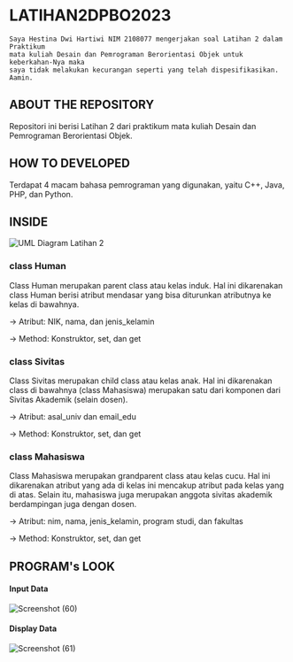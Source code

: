 # LATIHAN2DPBO2023
    Saya Hestina Dwi Hartiwi NIM 2108077 mengerjakan soal Latihan 2 dalam Praktikum
    mata kuliah Desain dan Pemrograman Berorientasi Objek untuk keberkahan-Nya maka 
    saya tidak melakukan kecurangan seperti yang telah dispesifikasikan. Aamin.
    
## ABOUT THE REPOSITORY
Repositori ini berisi Latihan 2 dari praktikum mata kuliah Desain dan Pemrograman Berorientasi Objek.

## HOW TO DEVELOPED
Terdapat 4 macam bahasa pemrograman yang digunakan, yaitu C++, Java, PHP, dan Python.

## INSIDE
![UML Diagram Latihan 2](https://user-images.githubusercontent.com/100210178/220074512-2276f8b7-dbf3-48be-9b43-2b0d69336d43.jpg)

### class Human
Class Human merupakan parent class atau kelas induk. Hal ini dikarenakan class Human berisi atribut mendasar yang bisa diturunkan atributnya ke kelas di bawahnya.
  
  -> Atribut: NIK, nama, dan jenis_kelamin
  
  -> Method: Konstruktor, set, dan get
  
### class Sivitas
Class Sivitas merupakan child class atau kelas anak. Hal ini dikarenakan class di bawahnya (class Mahasiswa) merupakan satu dari komponen dari Sivitas Akademik (selain dosen).

  -> Atribut: asal_univ dan email_edu
  
  -> Method: Konstruktor, set, dan get
  
### class Mahasiswa
Class Mahasiswa merupakan grandparent class atau kelas cucu. Hal ini dikarenakan atribut yang ada di kelas ini mencakup atribut pada kelas yang di atas. Selain itu, mahasiswa juga merupakan anggota sivitas akademik berdampingan juga dengan dosen.

  -> Atribut: nim, nama, jenis_kelamin, program studi, dan fakultas
  
  -> Method: Konstruktor, set, dan get

## PROGRAM's LOOK

#### Input Data
![Screenshot (60)](https://user-images.githubusercontent.com/100210178/220077017-087b8e0f-beb0-4008-9df8-cd4992d8c9a1.png)

#### Display Data
![Screenshot (61)](https://user-images.githubusercontent.com/100210178/220077043-71c529ce-ed86-450c-a65f-3a7722437984.png)

